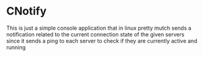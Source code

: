 # CNotify
This is just a simple console application that in linux pretty mutch sends a notification related to the current connection state of the given servers since it sends a ping to each server to check if they are currently active and running 

